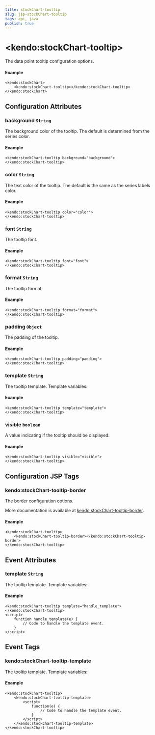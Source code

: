 ```yaml
---
title: stockChart-tooltip
slug: jsp-stockChart-tooltip
tags: api, java
publish: true
---
```


# \<kendo:stockChart-tooltip\>

The data point tooltip configuration options.

#### Example
    <kendo:stockChart>
        <kendo:stockChart-tooltip></kendo:stockChart-tooltip>
    </kendo:stockChart>

## Configuration Attributes

### background `String`

The background color of the tooltip. The default is determined from the series color.

#### Example
    <kendo:stockChart-tooltip background="background">
    </kendo:stockChart-tooltip>

### color `String`

The text color of the tooltip. The default is the same as the series labels color.

#### Example
    <kendo:stockChart-tooltip color="color">
    </kendo:stockChart-tooltip>

### font `String`

The tooltip font.

#### Example
    <kendo:stockChart-tooltip font="font">
    </kendo:stockChart-tooltip>

### format `String`

The tooltip format.

#### Example
    <kendo:stockChart-tooltip format="format">
    </kendo:stockChart-tooltip>

### padding `Object`

The padding of the tooltip.

#### Example
    <kendo:stockChart-tooltip padding="padding">
    </kendo:stockChart-tooltip>

### template `String`

The tooltip template.
Template variables:

#### Example
    <kendo:stockChart-tooltip template="template">
    </kendo:stockChart-tooltip>

### visible `boolean`

A value indicating if the tooltip should be displayed.

#### Example
    <kendo:stockChart-tooltip visible="visible">
    </kendo:stockChart-tooltip>


##  Configuration JSP Tags

### kendo:stockChart-tooltip-border

The border configuration options.

More documentation is available at [kendo:stockChart-tooltip-border](stockchart/tooltip-border).

#### Example

    <kendo:stockChart-tooltip>
        <kendo:stockChart-tooltip-border></kendo:stockChart-tooltip-border>
    </kendo:stockChart-tooltip>


## Event Attributes

### template `String`

The tooltip template.
Template variables:

#### Example
    <kendo:stockChart-tooltip template="handle_template">
    </kendo:stockChart-tooltip>
    <script>
        function handle_template(e) {
            // Code to handle the template event.
        }
    </script>

## Event Tags

### kendo:stockChart-tooltip-template

The tooltip template.
Template variables:

#### Example
    <kendo:stockChart-tooltip>
        <kendo:stockChart-tooltip-template>
            <script>
                function(e) {
                    // Code to handle the template event.
                }
            </script>
        </kendo:stockChart-tooltip-template>
    </kendo:stockChart-tooltip>

